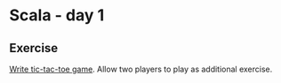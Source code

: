 # Scala - day 1

## Exercise
[Write tic-tac-toe game](./tictactoe.scala). Allow two players to play as additional exercise.